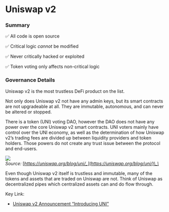 # Uniswap v2

### Summary

✅ All code is open source

✅ Critical logic _cannot_ be modified

✅ Never critically hacked or exploited

✅ Token voting only affects non-critical logic

### **Governance Details**

Uniswap v2 is the most trustless DeFi product on the list.

Not only does Uniswap v2 not have any admin keys, but its smart contracts are not upgradeable at all. They are immutable, autonomous, and can never be altered or stopped.

There is a token \(UNI\) voting DAO, however the DAO does not have any power over the core Uniswap v2 smart contracts. UNI voters mainly have control over the UNI economy, as well as the determination of how Uniswap v2’s trading fees are divided up between liquidity providers and token holders. Those powers do not create any trust issue between the protocol and end-users.

[![](https://cdn.substack.com/image/fetch/w_1456,c_limit,f_auto,q_auto:good,fl_progressive:steep/https%3A%2F%2Fbucketeer-e05bbc84-baa3-437e-9518-adb32be77984.s3.amazonaws.com%2Fpublic%2Fimages%2F6d798365-7edf-4aa5-90cc-02322f52f130_1018x542.png)](https://cdn.substack.com/image/fetch/f_auto,q_auto:good,fl_progressive:steep/https%3A%2F%2Fbucketeer-e05bbc84-baa3-437e-9518-adb32be77984.s3.amazonaws.com%2Fpublic%2Fimages%2F6d798365-7edf-4aa5-90cc-02322f52f130_1018x542.png)  
_Source:_ [_https://uniswap.org/blog/uni/_](https://uniswap.org/blog/uni/)\_\_

Even though Uniswap v2 itself is trustless and immutable, many of the tokens and assets that are traded on Uniswap are not. Think of Uniswap as decentralized pipes which centralized assets can and do flow through.

Key Link:

* [Uniswap v2 Announcement “Introducing UNI”](https://uniswap.org/blog/uni/)

